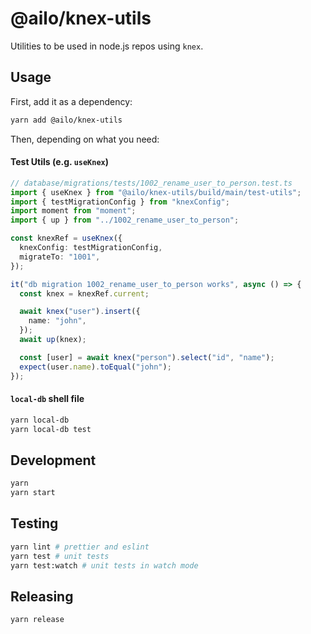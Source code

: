 # @ailo/knex-utils

Utilities to be used in node.js repos using `knex`.

## Usage

First, add it as a dependency:

```sh
yarn add @ailo/knex-utils
```

Then, depending on what you need:

#### Test Utils (e.g. `useKnex`)

```ts
// database/migrations/tests/1002_rename_user_to_person.test.ts
import { useKnex } from "@ailo/knex-utils/build/main/test-utils";
import { testMigrationConfig } from "knexConfig";
import moment from "moment";
import { up } from "../1002_rename_user_to_person";

const knexRef = useKnex({
  knexConfig: testMigrationConfig,
  migrateTo: "1001",
});

it("db migration 1002_rename_user_to_person works", async () => {
  const knex = knexRef.current;

  await knex("user").insert({
    name: "john",
  });
  await up(knex);

  const [user] = await knex("person").select("id", "name");
  expect(user.name).toEqual("john");
});
```

#### `local-db` shell file

```sh
yarn local-db
yarn local-db test
```

## Development

```sh
yarn
yarn start
```

## Testing

```sh
yarn lint # prettier and eslint
yarn test # unit tests
yarn test:watch # unit tests in watch mode
```

## Releasing

```sh
yarn release
```
